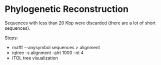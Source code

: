 # Phylogenetic Reconstruction

Sequences with less than 20 Kbp were discarded (there are a lot of short sequences). 

Steps:

- mafft --anysymbol sequences > alignment
- iqtree -s alignment -alrt 1000 -nt 4
- iTOL tree visualization
